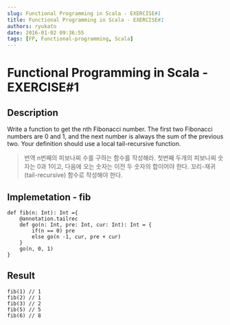 ```yaml
---
slug: Functional Programming in Scala - EXERCISE#1
title: Functional Programming in Scala - EXERCISE#1
authors: ryukato
date: 2016-01-02 09:36:55
tags: [FP, Functional-programming, Scala]
---
```


<!-- truncate -->

# Functional Programming in Scala - EXERCISE#1
## Description
Write a function to get the nth Fibonacci number.
The first two Fibonacci numbers are 0 and 1, and the next number is always the sum of the previous two.
Your definition should use a local tail-recursive function.

> 번역
> n번째의 피보나찌 수를 구하는 함수를 작성해라.
> 첫번째 두개의 피보나찌 숫자는 0과 1이고, 다음에 오는 숫자는 이전 두 숫자의 합이어야 한다.
> 꼬리-재귀(tail-recursive) 함수로 작성해야 한다.

## Implemetation - fib

```
def fib(n: Int): Int ={
    @annotation.tailrec
    def go(n: Int, pre: Int, cur: Int): Int = {
        if(n == 0) pre
        else go(n -1, cur, pre + cur)
    }
    go(n, 0, 1)
}

```

## Result

```
fib(1) // 1
fib(2) // 1
fib(3) // 2
fib(5) // 5
fib(6) // 8
```
